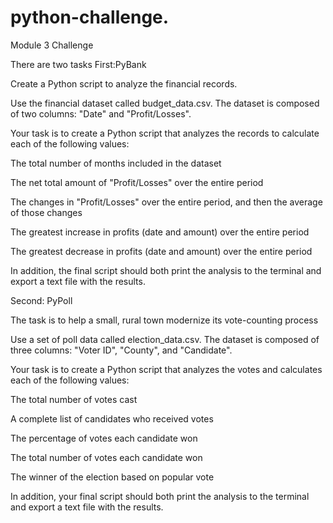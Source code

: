 # python-challenge.
Module 3 Challenge

There are two tasks
First:PyBank 

Create a Python script to analyze the financial records. 

Use the financial dataset called budget_data.csv. The dataset is composed of two columns: "Date" and "Profit/Losses".

Your task is to create a Python script that analyzes the records to calculate each of the following values:

The total number of months included in the dataset

The net total amount of "Profit/Losses" over the entire period

The changes in "Profit/Losses" over the entire period, and then the average of those changes

The greatest increase in profits (date and amount) over the entire period

The greatest decrease in profits (date and amount) over the entire period

In addition, the final script should both print the analysis to the terminal and export a text file with the results.



Second: PyPoll 

The task is to help a small, rural town modernize its vote-counting process

Use a set of poll data called election_data.csv. The dataset is composed of three columns: "Voter ID", "County", and "Candidate". 

Your task is to create a Python script that analyzes the votes and calculates each of the following values:

The total number of votes cast

A complete list of candidates who received votes

The percentage of votes each candidate won

The total number of votes each candidate won

The winner of the election based on popular vote

In addition, your final script should both print the analysis to the terminal and export a text file with the results.

